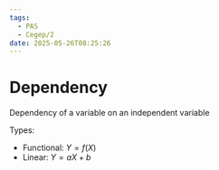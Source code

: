 ```yaml
---
tags:
  - PAS
  - Cegep/2
date: 2025-05-26T08:25:26
---
```


# Dependency

Dependency of a variable on an independent variable

Types:

- Functional: $Y = f(X)$
- Linear: $Y = aX + b$